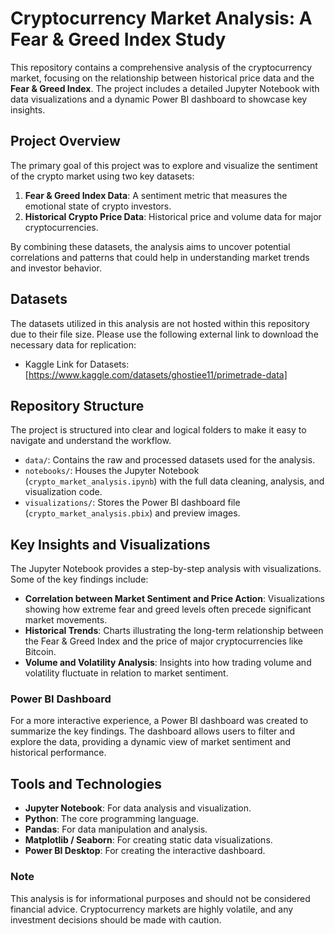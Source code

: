 # Cryptocurrency Market Analysis: A Fear & Greed Index Study

This repository contains a comprehensive analysis of the cryptocurrency market, focusing on the relationship between historical price data and the **Fear & Greed Index**. The project includes a detailed Jupyter Notebook with data visualizations and a dynamic Power BI dashboard to showcase key insights.

## Project Overview

The primary goal of this project was to explore and visualize the sentiment of the crypto market using two key datasets:

1.  **Fear & Greed Index Data**: A sentiment metric that measures the emotional state of crypto investors.
2.  **Historical Crypto Price Data**: Historical price and volume data for major cryptocurrencies.

By combining these datasets, the analysis aims to uncover potential correlations and patterns that could help in understanding market trends and investor behavior.

## Datasets 
The datasets utilized in this analysis are not hosted within this repository due to their file size. Please use the following external link to download the necessary data for replication:

* Kaggle Link for Datasets: [https://www.kaggle.com/datasets/ghostiee11/primetrade-data]

## Repository Structure

The project is structured into clear and logical folders to make it easy to navigate and understand the workflow.

* `data/`: Contains the raw and processed datasets used for the analysis.
* `notebooks/`: Houses the Jupyter Notebook (`crypto_market_analysis.ipynb`) with the full data cleaning, analysis, and visualization code.
* `visualizations/`: Stores the Power BI dashboard file (`crypto_market_analysis.pbix`) and preview images.

## Key Insights and Visualizations

The Jupyter Notebook provides a step-by-step analysis with visualizations. Some of the key findings include:

* **Correlation between Market Sentiment and Price Action**: Visualizations showing how extreme fear and greed levels often precede significant market movements.
* **Historical Trends**: Charts illustrating the long-term relationship between the Fear & Greed Index and the price of major cryptocurrencies like Bitcoin.
* **Volume and Volatility Analysis**: Insights into how trading volume and volatility fluctuate in relation to market sentiment.

### Power BI Dashboard

For a more interactive experience, a Power BI dashboard was created to summarize the key findings. The dashboard allows users to filter and explore the data, providing a dynamic view of market sentiment and historical performance.

## Tools and Technologies

* **Jupyter Notebook**: For data analysis and visualization.
* **Python**: The core programming language.
* **Pandas**: For data manipulation and analysis.
* **Matplotlib / Seaborn**: For creating static data visualizations.
* **Power BI Desktop**: For creating the interactive dashboard.


### Note

This analysis is for informational purposes and should not be considered financial advice. Cryptocurrency markets are highly volatile, and any investment decisions should be made with caution.

